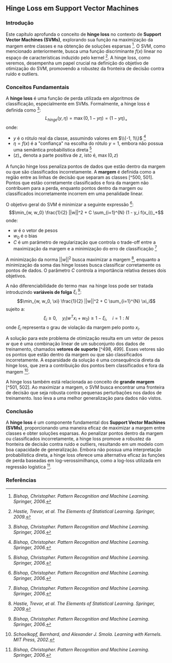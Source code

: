 ## Hinge Loss em Support Vector Machines

### Introdução
Este capítulo aprofunda o conceito de **hinge loss** no contexto de **Support Vector Machines (SVMs)**, explorando sua função na maximização da margem entre classes e na obtenção de soluções esparsas [^499]. O SVM, como mencionado anteriormente, busca uma função discriminante $f(x)$ linear no espaço de características induzido pelo kernel [^501]. A hinge loss, como veremos, desempenha um papel crucial na definição do objetivo de otimização do SVM, promovendo a robustez da fronteira de decisão contra ruído e outliers.

### Conceitos Fundamentais

A **hinge loss** é uma função de perda utilizada em algoritmos de classificação, especialmente em SVMs. Formalmente, a hinge loss é definida como [^499]:
$$L_{hinge}(y, \eta) = \max(0, 1 - y\eta) = (1 - y\eta)_+$$
onde:
- $y$ é o rótulo real da classe, assumindo valores em $\\{-1, 1\\}$ [^499]
- $\eta = f(x)$ é a "confiança" na escolha do rótulo $y = 1$, embora não possua uma semântica probabilística direta [^499]
- $(z)_+$ denota a parte positiva de $z$, isto é, $\max(0, z)$

A função hinge loss penaliza pontos de dados que estão dentro da margem ou que são classificados incorretamente. A **margem** é definida como a região entre as linhas de decisão que separam as classes [^500, 501]. Pontos que estão corretamente classificados e fora da margem não contribuem para a perda, enquanto pontos dentro da margem ou classificados incorretamente incorrem em uma penalidade linear.

O objetivo geral do SVM é minimizar a seguinte expressão [^499]:
$$\min_{w, w_0} \frac{1}{2} ||w||^2 + C \sum_{i=1}^{N} (1 - y_i f(x_i))_+$$
onde:
- $w$ é o vetor de pesos
- $w_0$ é o bias
- $C$ é um parâmetro de regularização que controla o trade-off entre a maximização da margem e a minimização do erro de classificação [^499]

A minimização da norma $||w||^2$ busca maximizar a margem [^501], enquanto a minimização da soma das hinge losses busca classificar corretamente os pontos de dados. O parâmetro $C$ controla a importância relativa desses dois objetivos.

A não diferenciabilidade do termo $\max$ na hinge loss pode ser tratada introduzindo **variáveis de folga** $\xi_i$ [^499]:
$$\min_{w, w_0, \xi} \frac{1}{2} ||w||^2 + C \sum_{i=1}^{N} \xi_i$$
sujeito a:
$$\xi_i \geq 0, \quad y_i(w^T x_i + w_0) \geq 1 - \xi_i, \quad i = 1:N$$
onde $\xi_i$ representa o grau de violação da margem pelo ponto $x_i$.

A solução para este problema de otimização resulta em um vetor de pesos $w$ que é uma combinação linear de um subconjunto dos dados de treinamento, chamados **vetores de suporte** [^498, 499]. Esses vetores são os pontos que estão dentro da margem ou que são classificados incorretamente. A esparsidade da solução é uma consequência direta da hinge loss, que zera a contribuição dos pontos bem classificados e fora da margem [^498].

A hinge loss também está relacionada ao conceito de **grande margem** [^501, 502]. Ao maximizar a margem, o SVM busca encontrar uma fronteira de decisão que seja robusta contra pequenas perturbações nos dados de treinamento. Isso leva a uma melhor generalização para dados não vistos.

### Conclusão

A **hinge loss** é um componente fundamental dos **Support Vector Machines (SVMs)**, proporcionando uma maneira eficaz de maximizar a margem entre classes e obter soluções esparsas. Ao penalizar pontos dentro da margem ou classificados incorretamente, a hinge loss promove a robustez da fronteira de decisão contra ruído e outliers, resultando em um modelo com boa capacidade de generalização. Embora não possua uma interpretação probabilística direta, a hinge loss oferece uma alternativa eficaz às funções de perda baseadas em log-verossimilhança, como a log-loss utilizada em regressão logística [^499].

### Referências
[^499]: *Bishop, Christopher. Pattern Recognition and Machine Learning. Springer, 2006.*
[^501]: *Hastie, Trevor, et al. The Elements of Statistical Learning. Springer, 2009.*
[^500]: *Vapnik, Vladimir. The Nature of Statistical Learning Theory. Springer, 1995.*
[^498]: *Schoelkopf, Bernhard, and Alexander J. Smola. Learning with Kernels. MIT Press, 2002.*
[^502]: *Cristianini, Nello, and John Shawe-Taylor. Support Vector Machines and Other Kernel-Based Learning Methods. Cambridge University Press, 2000.*
<!-- END -->